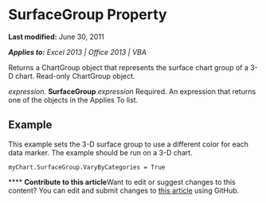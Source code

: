 
# SurfaceGroup Property

 **Last modified:** June 30, 2011

 _**Applies to:** Excel 2013 | Office 2013 | VBA_

Returns a ChartGroup object that represents the surface chart group of a 3-D chart. Read-only ChartGroup object.

 _expression_. **SurfaceGroup**
 _expression_ Required. An expression that returns one of the objects in the Applies To list.

## Example

This example sets the 3-D surface group to use a different color for each data marker. The example should be run on a 3-D chart.


```
myChart.SurfaceGroup.VaryByCategories = True
```


****   **Contribute to this article**Want to edit or suggest changes to this content? You can edit and submit changes to  [this article](https://github.com/jhershey00/VBA_Excel_Test/OpenXMLCon/articles/f22bfac3-6c3c-0c82-8ca5-e167dd01e132.md) using GitHub.


